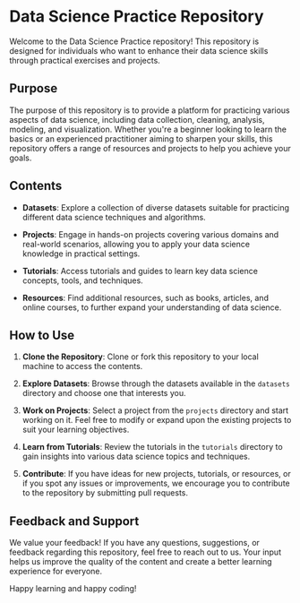 
# Data Science Practice Repository

Welcome to the Data Science Practice repository! This repository is designed for individuals who want to enhance their data science skills through practical exercises and projects.

## Purpose

The purpose of this repository is to provide a platform for practicing various aspects of data science, including data collection, cleaning, analysis, modeling, and visualization. Whether you're a beginner looking to learn the basics or an experienced practitioner aiming to sharpen your skills, this repository offers a range of resources and projects to help you achieve your goals.

## Contents

- **Datasets**: Explore a collection of diverse datasets suitable for practicing different data science techniques and algorithms.
  
- **Projects**: Engage in hands-on projects covering various domains and real-world scenarios, allowing you to apply your data science knowledge in practical settings.
  
- **Tutorials**: Access tutorials and guides to learn key data science concepts, tools, and techniques.
  
- **Resources**: Find additional resources, such as books, articles, and online courses, to further expand your understanding of data science.
  
## How to Use

1. **Clone the Repository**: Clone or fork this repository to your local machine to access the contents.
  
2. **Explore Datasets**: Browse through the datasets available in the `datasets` directory and choose one that interests you.
  
3. **Work on Projects**: Select a project from the `projects` directory and start working on it. Feel free to modify or expand upon the existing projects to suit your learning objectives.
  
4. **Learn from Tutorials**: Review the tutorials in the `tutorials` directory to gain insights into various data science topics and techniques.
  
5. **Contribute**: If you have ideas for new projects, tutorials, or resources, or if you spot any issues or improvements, we encourage you to contribute to the repository by submitting pull requests.

## Feedback and Support

We value your feedback! If you have any questions, suggestions, or feedback regarding this repository, feel free to reach out to us. Your input helps us improve the quality of the content and create a better learning experience for everyone.

Happy learning and happy coding!

